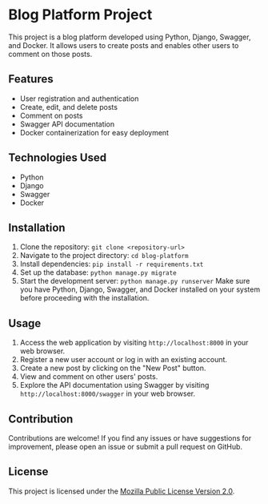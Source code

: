 # Blog Platform Project

 This project is a blog platform developed using Python, Django, Swagger, and Docker. It allows users to create posts and enables other users to comment on those posts.

## Features

- User registration and authentication
- Create, edit, and delete posts
- Comment on posts
- Swagger API documentation
- Docker containerization for easy deployment

## Technologies Used

- Python
- Django
- Swagger
- Docker

## Installation

1. Clone the repository: `git clone <repository-url>`
2. Navigate to the project directory: `cd blog-platform`
3. Install dependencies: `pip install -r requirements.txt`
4. Set up the database: `python manage.py migrate`
5. Start the development server: `python manage.py runserver`
Make sure you have Python, Django, Swagger, and Docker installed on your system before proceeding with the installation.

## Usage

1. Access the web application by visiting `http://localhost:8000` in your web browser.
2. Register a new user account or log in with an existing account.
3. Create a new post by clicking on the "New Post" button.
4. View and comment on other users' posts.
5. Explore the API documentation using Swagger by visiting `http://localhost:8000/swagger` in your web browser.

## Contribution

Contributions are welcome! If you find any issues or have suggestions for improvement, please open an issue or submit a pull request on GitHub.

## License

This project is licensed under the [Mozilla Public License Version 2.0](LICENSE).